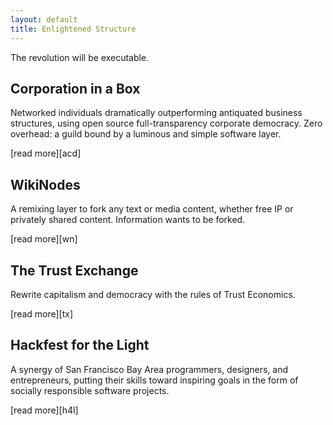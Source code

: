 ```yaml
---
layout: default
title: Enlightened Structure
---
```


The revolution will be executable.

## Corporation in a Box

Networked individuals dramatically outperforming antiquated business structures, using open source full-transparency corporate democracy. Zero overhead: a guild bound by a luminous and simple software layer.

<p class="read-more" markdown="1">[read more][acd]</p> 

## WikiNodes

A remixing layer to fork any text or media content, whether free IP or privately shared content.  Information wants to be forked.

<p class="read-more" markdown="1">[read more][wn]</p> 
 
## The Trust Exchange

Rewrite capitalism and democracy with the rules of Trust Economics. 

<p class="read-more" markdown="1">[read more][tx]</p> 

## Hackfest for the Light                            

A synergy of San Francisco Bay Area programmers, designers, and entrepreneurs, putting their skills toward inspiring goals in the form of socially responsible software projects. 

<p class="read-more" markdown="1">[read more][h4l]</p> 

[tx]: ../Trust_Exchange
[wn]: ../WikiNodes
[acd]: ../Corporation_in_a_Box
[h4l]: http://hackforthelight.net
